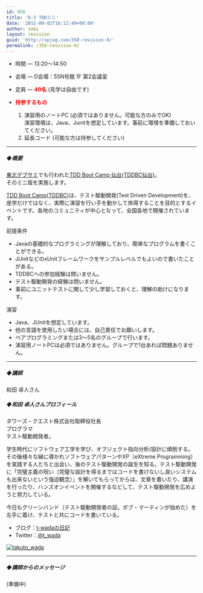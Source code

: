 ```yaml
---
id: 956
title: 'D-3 TDDミニ'
date: '2011-09-02T16:12:49+00:00'
author: semi
layout: revision
guid: 'http://xpjug.com/350-revision-9/'
permalink: /350-revision-9/
---
```


- 時間 — 13:20～14:50
- 会場 — D会場：55N号館 1F 第2会議室
- 定員 — **<font color="red">40名</font>** (見学は自由です)

- <font color="red">**持参するもの**</font>
    1. 演習用のノートPC (必須ではありません。可能な方のみでOK)  
        演習環境は、Java、Junitを想定しています。事前に環境を準備しておいてください。
    2. 延長コード (可能な方は持参してください)

---

##### ◆概要

[東北デブサミ](http://codezine.jp/devsumi/2011/tohoku)でも行われた[TDD Boot Camp 仙台(TDDBC仙台)](http://codezine.jp/devsumi/2011/tohoku/special/)。  
そのミニ版を実施します。

[TDD Boot Camp(TDDBC)](http://devtesting.jp/tddbc/)は、テスト駆動開発(Test Driven Development)を、座学だけではなく、実際に演習を行い手を動かして体得することを目的とするイベントです。各地のコミュニティが中心となって、全国各地で開催されています。

前提条件

- Javaの基礎的なプログラミングが理解しており、簡単なプログラムを書くことができる。
- JUnitなどのxUnitフレームワークをサンプルレベルでもよいので書いたことがある。
- TDDBCへの参加経験は問いません。
- テスト駆動開発の経験は問いません。
- 事前にユニットテストに関して少し学習しておくと、理解の助けになります。

演習

- Java、JUnitを想定しています。
- 他の言語を使用したい場合には、自己責任でお願いします。
- ペアプログラミングまたは3～5名のグループで行います。
- 演習用ノートPCは必須ではありません。グループで1台あれば問題ありません。

---

##### ◆講師

和田 卓人さん

##### ◆和田 卓人さんプロフィール

タワーズ・クエスト株式会社取締役社長  
プログラマ  
テスト駆動開発者。

学生時代にソフトウェア工学を学び、オブジェクト指向分析/設計に傾倒する。その後様々な縁に導かれソフトウェアパターンやXP（eXtreme Programming）を実践する人たちと出会い、後のテスト駆動開発の誕生を知る。テスト駆動開発に「完璧主義の呪い（完璧な設計を得るまではコードを書けないし良いシステムも出来ないという強迫観念）」を解いてもらってからは、文章を書いたり、講演を行ったり、ハンズオンイベントを開催するなどして、テスト駆動開発を広めようと努力している。

今日もグリーンバンド（テスト駆動開発者の証。ボブ・マーティンが始めた）を左手に着け、テストと共にコードを書いている。

- ブログ：[t-wadaの日記](http://d.hatena.ne.jp/t-wada)
- Twitter：[@t\_wada](http://twitter.com/#!/t_wada)

[![](http://xpjug.com/wp-content/uploads/2011/09/takuto_wada.gif "takuto_wada")](http://xpjug.com/wp-content/uploads/2011/09/takuto_wada.gif)

---

##### ◆講師からのメッセージ

(準備中)